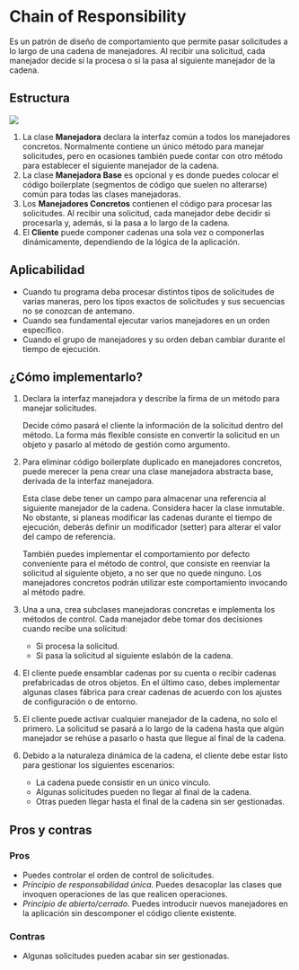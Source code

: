 # Chain of Responsibility

Es un patrón de diseño de comportamiento que permite pasar solicitudes a lo largo de una cadena de manejadores. Al recibir una solicitud, cada manejador decide si la procesa o si la pasa al siguiente manejador de la cadena.

## Estructura

![](https://refactoring.guru/images/patterns/diagrams/chain-of-responsibility/structure.png)

1. La clase **Manejadora** declara la interfaz común a todos los manejadores concretos. Normalmente contiene un único método para manejar solicitudes, pero en ocasiones también puede contar con otro método para establecer el siguiente manejador de la cadena.
2. La clase **Manejadora Base** es opcional y es donde puedes colocar el código boilerplate (segmentos de código que suelen no alterarse) común para todas las clases manejadoras.
3. Los **Manejadores Concretos** contienen el código para procesar las solicitudes. Al recibir una solicitud, cada manejador debe decidir si procesarla y, además, si la pasa a lo largo de la cadena.
4. El **Cliente** puede componer cadenas una sola vez o componerlas dinámicamente, dependiendo de la lógica de la aplicación. 

## Aplicabilidad

- Cuando tu programa deba procesar distintos tipos de solicitudes de varias maneras, pero los tipos exactos de solicitudes y sus secuencias no se conozcan de antemano.
- Cuando sea fundamental ejecutar varios manejadores en un orden específico.
- Cuando el grupo de manejadores y su orden deban cambiar durante el tiempo de ejecución.

## ¿Cómo implementarlo?

1. Declara la interfaz manejadora y describe la firma de un método para manejar solicitudes.

    Decide cómo pasará el cliente la información de la solicitud dentro del método. La forma más flexible consiste en convertir la solicitud en un objeto y pasarlo al método de gestión como argumento.

2. Para eliminar código boilerplate duplicado en manejadores concretos, puede merecer la pena crear una clase manejadora abstracta base, derivada de la interfaz manejadora.

    Esta clase debe tener un campo para almacenar una referencia al siguiente manejador de la cadena. Considera hacer la clase inmutable. No obstante, si planeas modificar las cadenas durante el tiempo de ejecución, deberás definir un modificador (setter) para alterar el valor del campo de referencia.

    También puedes implementar el comportamiento por defecto conveniente para el método de control, que consiste en reenviar la solicitud al siguiente objeto, a no ser que no quede ninguno. Los manejadores concretos podrán utilizar este comportamiento invocando al método padre.

3. Una a una, crea subclases manejadoras concretas e implementa los métodos de control. Cada manejador debe tomar dos decisiones cuando recibe una solicitud:

    - Si procesa la solicitud.
    - Si pasa la solicitud al siguiente eslabón de la cadena.

4. El cliente puede ensamblar cadenas por su cuenta o recibir cadenas prefabricadas de otros objetos. En el último caso, debes implementar algunas clases fábrica para crear cadenas de acuerdo con los ajustes de configuración o de entorno.

5. El cliente puede activar cualquier manejador de la cadena, no solo el primero. La solicitud se pasará a lo largo de la cadena hasta que algún manejador se rehúse a pasarlo o hasta que llegue al final de la cadena.

6. Debido a la naturaleza dinámica de la cadena, el cliente debe estar listo para gestionar los siguientes escenarios:

    - La cadena puede consistir en un único vínculo.
    - Algunas solicitudes pueden no llegar al final de la cadena.
    - Otras pueden llegar hasta el final de la cadena sin ser gestionadas.

## Pros y contras

### Pros

- Puedes controlar el orden de control de solicitudes. 
- *Principio de responsabilidad única*. Puedes desacoplar las clases que invoquen operaciones de las que realicen operaciones. 
- *Principio de abierto/cerrado*. Puedes introducir nuevos manejadores en la aplicación sin descomponer el código cliente existente.

### Contras

- Algunas solicitudes pueden acabar sin ser gestionadas.